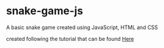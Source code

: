 # snake-game-js
A basic snake game created using JavaScript, HTML and CSS

created following the tutorial that can be found [Here](https://www.youtube.com/watch?v=QTcIXok9wNY)


